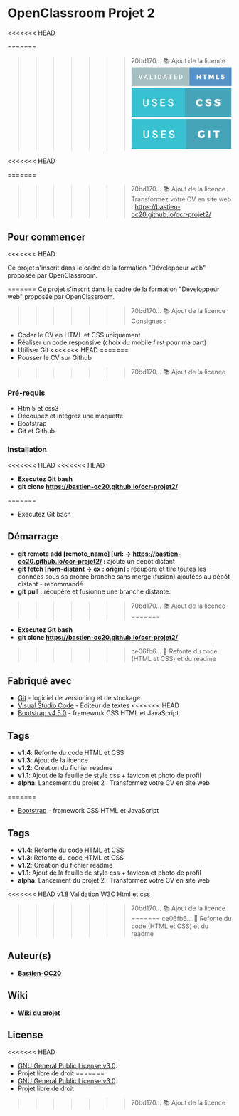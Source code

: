 # OpenClassroom Projet 2 

<<<<<<< HEAD

=======
>>>>>>> 70bd170... 📚 Ajout de la licence
[![forthebadge](https://raw.githubusercontent.com/BraveUX/for-the-badge/b4774ac10915eba3739cf388c4e0af4ace9bd343/src/images/badges/validated-html5.svg)](https://validator.w3.org/nu/?showsource=yes&showoutline=yes&showimagereport=yes&doc=https%3A%2F%2Fbastien-oc20.github.io%2Focr-projet2%2F)
[![forthebadge](https://raw.githubusercontent.com/BraveUX/for-the-badge/b4774ac10915eba3739cf388c4e0af4ace9bd343/src/images/badges/uses-css.svg)](http://forthebadge.com)
[![forthebadge](https://raw.githubusercontent.com/BraveUX/for-the-badge/b4774ac10915eba3739cf388c4e0af4ace9bd343/src/images/badges/uses-git.svg)](https://github.com/Bastien-OC20)

<<<<<<< HEAD

=======
>>>>>>> 70bd170... 📚 Ajout de la licence
 Transformez votre CV en site web :  https://bastien-oc20.github.io/ocr-projet2/

## Pour commencer

<<<<<<< HEAD

Ce projet s'inscrit dans le cadre de la formation "Développeur web" proposée par OpenClassroom.


=======
Ce projet s'inscrit dans le cadre de la formation "Développeur web" proposée par OpenClassroom.

>>>>>>> 70bd170... 📚 Ajout de la licence
Consignes :
- Coder le CV en HTML et CSS uniquement
- Réaliser un code responsive (choix du mobile first pour ma part)
- Utiliser Git
<<<<<<< HEAD
=======
- Pousser le CV sur Github
>>>>>>> 70bd170... 📚 Ajout de la licence

### Pré-requis

- Html5 et css3
- Découpez et intégrez une maquette 
- Bootstrap
- Git et Github

### Installation

<<<<<<< HEAD
<<<<<<< HEAD
- **Executez Git bash**
- **git clone https://bastien-oc20.github.io/ocr-projet2/**

=======
- Executez Git bash

## Démarrage

- **git remote add [remote_name] [url: -> https://bastien-oc20.github.io/ocr-projet2/ :** ajoute un dépôt distant
- **git fetch [nom-distant -> ex : origin] :** récupère et tire toutes les données sous sa propre branche sans merge (fusion) ajoutées au dépôt distant - recommandé
- **git pull :** récupère et fusionne une branche distante.
>>>>>>> 70bd170... 📚 Ajout de la licence
=======
- **Executez Git bash**
- **git clone https://bastien-oc20.github.io/ocr-projet2/**

>>>>>>> ce06fb6... 🔨 Refonte du code (HTML et CSS) et du readme

## Fabriqué avec

* [Git](https://git-scm.com/download/win) - logiciel de versioning et de stockage
* [Visual Studio Code](https://code.visualstudio.com/) - Editeur de textes
<<<<<<< HEAD
* [Bootstrap v4.5.0](https://getbootstrap.com/) - framework CSS HTML et JavaScript


## Tags

- **v1.4**: Refonte du code HTML et CSS
- **v1.3**: Ajout de la licence
- **v1.2**: Création du fichier readme
- **v1.1**: Ajout de la feuille de style css + favicon et photo de profil
- **alpha**: Lancement du projet 2 : Transformez votre CV en site web

=======
* [Bootstrap](https://getbootstrap.com/) - framework CSS HTML et JavaScript

## Tags
- **v1.4**: Refonte du code HTML et CSS
- **v1.3**: Refonte du code HTML et CSS
- **v1.2**: Création du fichier readme
- **v1.1**: Ajout de la feuille de style css + favicon et photo de profil
- **alpha**: Lancement du projet 2 : Transformez votre CV en site web


<<<<<<< HEAD
v1.8  Validation W3C Html et css
>>>>>>> 70bd170... 📚 Ajout de la licence
=======
>>>>>>> ce06fb6... 🔨 Refonte du code (HTML et CSS) et du readme

## Auteur(s)

- [**Bastien-OC20**](https://github.com/Bastien-OC20/)


## Wiki
- [**Wiki du projet**](https://github.com/Bastien-OC20/ocr-projet2/wiki)


## License

<<<<<<< HEAD

* [GNU General Public License v3.0](https://github.com/Bastien-OC20/ocr-projet2/blob/master/licence.md).
* Projet libre de droit
=======
* [GNU General Public License v3.0](https://github.com/Bastien-OC20/ocr-projet2/blob/master/licence.md).
* Projet libre de droit

>>>>>>> 70bd170... 📚 Ajout de la licence
